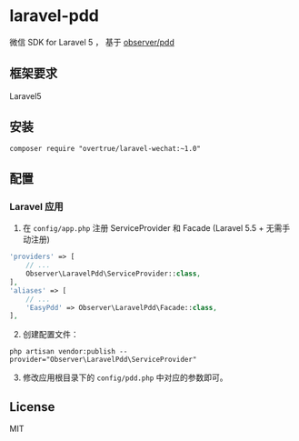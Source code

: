 # laravel-pdd

微信 SDK for Laravel 5 ， 基于 [observer/pdd](https://github.com/Observer5/pdd)



## 框架要求

Laravel5

## 安装

```shell
composer require "overtrue/laravel-wechat:~1.0"
```

## 配置

### Laravel 应用

1. 在 `config/app.php` 注册 ServiceProvider 和 Facade (Laravel 5.5 + 无需手动注册)

```php
'providers' => [
    // ...
    Observer\LaravelPdd\ServiceProvider::class,
],
'aliases' => [
    // ...
    'EasyPdd' => Observer\LaravelPdd\Facade::class,
],
```

2. 创建配置文件：

```shell
php artisan vendor:publish --provider="Observer\LaravelPdd\ServiceProvider"
```

3. 修改应用根目录下的 `config/pdd.php` 中对应的参数即可。


## License

MIT
